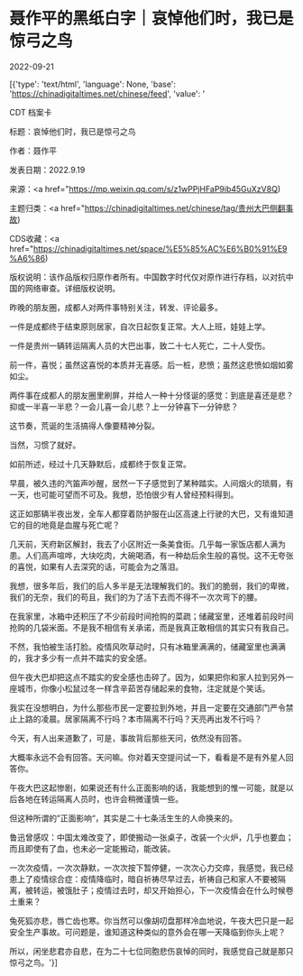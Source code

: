 # 聂作平的黑纸白字｜哀悼他们时，我已是惊弓之鸟

2022-09-21

[{'type': 'text/html', 'language': None, 'base': 'https://chinadigitaltimes.net/chinese/feed', 'value': '

CDT 档案卡

标题：哀悼他们时，我已是惊弓之鸟

作者：聂作平

发表日期：2022.9.19

来源：<a href="https://mp.weixin.qq.com/s/z1wPPjHFaP9ib45GuXzV8Q)

主题归类：<a href="https://chinadigitaltimes.net/chinese/tag/贵州大巴侧翻事故)

CDS收藏：<a href="https://chinadigitaltimes.net/space/%E5%85%AC%E6%B0%91%E9%A6%86)

版权说明：该作品版权归原作者所有。中国数字时代仅对原作进行存档，以对抗中国的网络审查。详细版权说明。





昨晚的朋友圈，成都人对两件事特别关注，转发、评论最多。

一件是成都终于结束原则居家，自次日起恢复正常。大人上班，娃娃上学。

一件是贵州一辆转运隔离人员的大巴出事，致二十七人死亡，二十人受伤。

前一件，喜悦；虽然这喜悦的本质并无喜感。后一桩，悲愤；虽然这悲愤如烟如雾如尘。

两件事在成都人的朋友圈里刷屏，并给人一种十分怪诞的感觉：到底是喜还是悲？抑或一半喜一半悲？一会儿喜一会儿悲？上一分钟喜下一分钟悲？

这节奏，荒诞的生活搞得人像要精神分裂。

当然，习惯了就好。

如前所述，经过十几天静默后，成都终于恢复正常。

早晨，被久违的汽笛声吵醒，居然一下子感觉到了某种踏实。人间烟火的琐屑，有一天，也可能可望而不可及。我想，恐怕很少有人曾经预料得到。

这正如那辆半夜出发，全车人都穿着防护服在山区高速上行驶的大巴，又有谁知道它的目的地竟是血腥与死亡呢？

几天前，天府新区解封，我去了小区附近一条美食街。几乎每一家饭店都人满为患。人们高声喧哗，大块吃肉，大碗喝酒，有一种劫后余生般的喜悦。这不无夸张的喜悦，如果有人去深究的话，可能会为之落泪。

我想，很多年后，我们的后人多半是无法理解我们的。我们的脆弱，我们的卑微，我们的无奈，我们的苟且，我们的为了活下去而不得不一次次弯下的腰。

在我家里，冰箱中还积压了不少前段时间抢购的菜疏；储藏室里，还堆着前段时间抢购的几袋米面。不是我不相信有关承诺，而是我真正敢相信的其实只有我自己。

不然，我怕被生活打脸。疫情风吹草动时，只有冰箱里满满的，储藏室里也满满的，我才多少有一点并不踏实的安全感。

但午夜大巴却把这点不踏实的安全感也击碎了。因为，如果把你和家人拉到另外一座城市，你像小松鼠过冬一样含辛茹苦存储起来的食物，注定就是个笑话。

我实在没想明白，为什么那些市民一定要拉到外地，并且一定要在交通部门严令禁止上路的凌晨。居家隔离不行吗？本市隔离不行吗？天亮再出发不行吗？

今天，有人出来道歉了，可是，事故背后那些天问，依然没有回答。

大概率永远不会有回答。天问嘛。你对着天空提问试一下，看看是不是有外星人回答你。

午夜大巴这起惨剧，如果说还有什么正面影响的话，我能想到的惟一可能，就是以后各地在转运隔离人员时，也许会稍微谨慎一些。

但这种所谓的”正面影响“，其实是二十七条活生生的人命换来的。

鲁迅曾感叹：中国太难改变了，即使搬动一张桌子，改装一个火炉，几乎也要血；而且即使有了血，也未必一定能搬动，能改装。

一次次疫情，一次次静默，一次次按下暂停健，一次次心力交瘁，我感觉，我已经患上了疫情综合症：疫情降临时，暗自祈祷尽早过去，祈祷自己和家人不要被隔离，被转运，被饿肚子；疫情过去时，却又开始担心，下一次疫情会在什么时候卷土重来？

兔死狐亦悲，唇亡齿也寒。你当然可以像胡叨盘那样冷血地说，午夜大巴只是一起安全生产事故。可问题是，谁知道这种类似的意外会在哪一天降临到你头上呢？

所以，闲坐悲君亦自悲，在为二十七位同胞悲伤哀悼的同时，我感觉自己就是那只惊弓之鸟。'}]